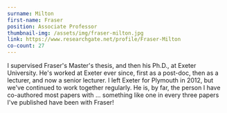 ```yaml
---
surname: Milton
first-name: Fraser
position: Associate Professor
thumbnail-img: /assets/img/fraser-milton.jpg
link: https://www.researchgate.net/profile/Fraser-Milton
co-count: 27
---
```


I supervised Fraser's Master's thesis, and then his Ph.D., at Exeter University. He's worked at Exeter ever since, first as a post-doc, then as a lecturer, and now a senior lecturer. I left Exeter for Plymouth in 2012, but we've continued to work together regularly. He is, by far, the person I have co-authored most papers with ... something like one in every three papers I've published have been with Fraser!


